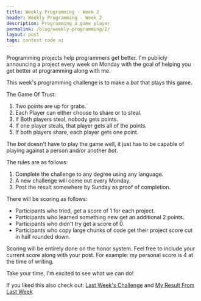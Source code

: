 ```yaml
---
title: Weekly Programming - Week 2
header: Weekly Programming - Week 2
description: Programming a game player
permalink: /blog/weekly-programming/2/
layout: post
tags: contest code ai
---
```


Programming projects help programmers get better. I'm publicly announcing a project every week on Monday with the goal of helping you get better at programming along with me.

This week's programming challenge is to make a *bot* that plays this game.

The Game Of Trust:
1. Two points are up for grabs.
2. Each Player can either choose to share or to steal.
3. If Both players steal, nobody gets points.
4. If one player steals, that player gets all of the points.
5. If both players share, each player gets one point.

The *bot* doesn't have to play the game well, it just has to be capable of playing against a person and/or another *bot*.

The rules are as follows:

1. Complete the challenge to any degree using any language.
1. A new challenge will come out every Monday.
1. Post the result somewhere by Sunday as proof of completion.

There will be scoring as follows:
* Participants who tried, get a score of 1 for each project.
* Participants who learned something new get an additional 2 points.
* Participants who didn't try get a score of 0.
* Participants who copy large chunks of code get their project score cut in half rounded down.

Scoring will be entirely done on the honor system. Feel free to include your current score along with your post.
For example: my personal score is 4 at the time of writing.

Take your time, I'm excited to see what we can do!

If you liked this also check out: [Last Week's Challenge](../../WeeklyProgramming/1/)
and 
[My Result From Last Week](../../Dream-Bot/)